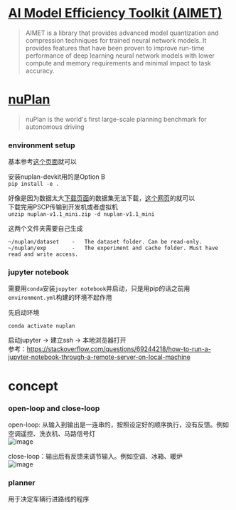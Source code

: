 # [AI Model Efficiency Toolkit (AIMET)](https://github.com/quic/aimet)
> AIMET is a library that provides advanced model quantization and compression techniques for trained neural network models. It provides features that have been proven to improve run-time performance of deep learning neural network models with lower compute and memory requirements and minimal impact to task accuracy.

# [nuPlan](https://www.nuscenes.org/nuplan#code)
> nuPlan is the world's first large-scale planning benchmark for autonomous driving

### environment setup
基本参考[这个页面](https://nuplan-devkit.readthedocs.io/en/latest/installation.html)就可以  

安装nuplan-devkit用的是Option B  
`pip install -e .`  

好像是因为数据太大[下载页面](https://www.nuscenes.org/nuplan#code)的数据集无法下载，[这个网页](https://motional-nuplan.s3.ap-northeast-1.amazonaws.com/index.html)的就可以  
下载完用PSCP传输到开发机或者虚拟机  
`unzip nuplan-v1.1_mini.zip -d nuplan-v1.1_mini`  

这两个文件夹需要自己生成    
```
~/nuplan/dataset    -   The dataset folder. Can be read-only.
~/nuplan/exp        -   The experiment and cache folder. Must have read and write access.
```

### jupyter notebook
需要用`conda`安装`jupyter notebook`并启动，只是用pip的话之前用`environment.yml`构建的环境不起作用  

先启动环境  
```
conda activate nuplan 
```
启动jupyter → 建立ssh → 本地浏览器打开  
参考：https://stackoverflow.com/questions/69244218/how-to-run-a-jupyter-notebook-through-a-remote-server-on-local-machine  

# concept
### open-loop and close-loop
open-loop: 从输入到输出是一连串的，按照设定好的顺序执行，没有反馈。例如空调遥控、洗衣机、马路信号灯    
![image](https://github.com/user-attachments/assets/38c4f5c1-ad6e-452c-93d7-34c01f9dafa4)

close-loop：输出后有反馈来调节输入。例如空调、冰箱、暖炉    
![image](https://github.com/user-attachments/assets/5818211d-b62d-4f88-881b-862054bb778a)

### planner
用于决定车辆行进路线的程序  
